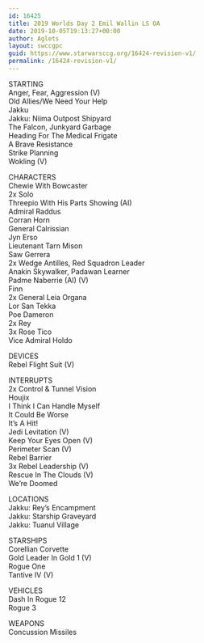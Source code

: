 ```yaml
---
id: 16425
title: 2019 Worlds Day 2 Emil Wallin LS OA
date: 2019-10-05T19:13:27+00:00
author: Aglets
layout: swccgpc
guid: https://www.starwarsccg.org/16424-revision-v1/
permalink: /16424-revision-v1/
---
```

STARTING  
Anger, Fear, Aggression (V)  
Old Allies/We Need Your Help  
Jakku  
Jakku: Niima Outpost Shipyard  
The Falcon, Junkyard Garbage  
Heading For The Medical Frigate  
A Brave Resistance  
Strike Planning  
Wokling (V)

CHARACTERS  
Chewie With Bowcaster  
2x Solo  
Threepio With His Parts Showing (AI)  
Admiral Raddus  
Corran Horn  
General Calrissian  
Jyn Erso  
Lieutenant Tarn Mison  
Saw Gerrera  
2x Wedge Antilles, Red Squadron Leader  
Anakin Skywalker, Padawan Learner  
Padme Naberrie (AI) (V)  
Finn  
2x General Leia Organa  
Lor San Tekka  
Poe Dameron  
2x Rey  
3x Rose Tico  
Vice Admiral Holdo

DEVICES  
Rebel Flight Suit (V)

INTERRUPTS  
2x Control & Tunnel Vision  
Houjix  
I Think I Can Handle Myself  
It Could Be Worse  
It’s A Hit!  
Jedi Levitation (V)  
Keep Your Eyes Open (V)  
Perimeter Scan (V)  
Rebel Barrier  
3x Rebel Leadership (V)  
Rescue In The Clouds (V)  
We’re Doomed

LOCATIONS  
Jakku: Rey’s Encampment  
Jakku: Starship Graveyard  
Jakku: Tuanul Village

STARSHIPS  
Corellian Corvette  
Gold Leader In Gold 1 (V)  
Rogue One  
Tantive IV (V)

VEHICLES  
Dash In Rogue 12  
Rogue 3

WEAPONS  
Concussion Missiles